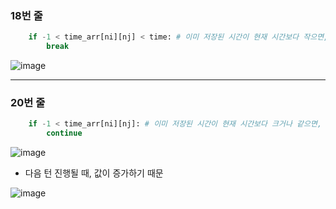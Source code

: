 ### 18번 줄

```python
    if -1 < time_arr[ni][nj] < time: # 이미 저장된 시간이 현재 시간보다 작으면, 고려할 필요x
        break
```
![image](https://github.com/user-attachments/assets/011d0bfe-2dbe-4823-9e9d-d6797a9007c9)

---

### 20번 줄

```python
    if -1 < time_arr[ni][nj]: # 이미 저장된 시간이 현재 시간보다 크거나 같으면, 같은 방향 다음 칸 검사
        continue
```
![image](https://github.com/user-attachments/assets/e537e2a4-4888-4ea4-b0dc-82b497a5b7fb)

- 다음 턴 진행될 때, 값이 증가하기 때문

![image](https://github.com/user-attachments/assets/fceee306-5c99-473f-9bfb-5f78f42d7a08)